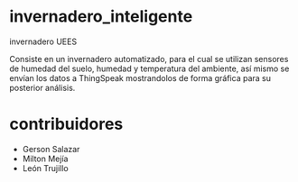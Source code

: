 # invernadero_inteligente
invernadero UEES

Consiste en un invernadero automatizado, para el cual se utilizan
sensores de humedad del suelo, humedad y temperatura del ambiente,
así mismo se envían los datos a ThingSpeak mostrandolos de forma
gráfica para su posterior análisis.

# contribuidores
* Gerson Salazar
* Milton Mejía
* León Trujillo
